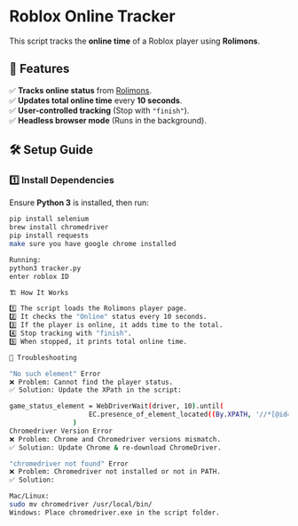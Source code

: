 # Roblox Online Tracker

This script tracks the **online time** of a Roblox player using **Rolimons**.

## 📌 Features  
✅ **Tracks online status** from [Rolimons](https://www.rolimons.com/).  
✅ **Updates total online time** every **10 seconds**.  
✅ **User-controlled tracking** (Stop with `"finish"`).  
✅ **Headless browser mode** (Runs in the background).  

## 🛠️ Setup Guide  

### 1️⃣ Install Dependencies  
Ensure **Python 3** is installed, then run:  
```sh
pip install selenium
brew install chromedriver
pip install requests
make sure you have google chrome installed

Running:
python3 tracker.py
enter roblox ID

🏗️ How It Works

1️⃣ The script loads the Rolimons player page.
2️⃣ It checks the "Online" status every 10 seconds.
3️⃣ If the player is online, it adds time to the total.
4️⃣ Stop tracking with "finish".
5️⃣ When stopped, it prints total online time.

🔧 Troubleshooting

"No such element" Error
❌ Problem: Cannot find the player status.
✅ Solution: Update the XPath in the script:

game_status_element = WebDriverWait(driver, 10).until(
                    EC.presence_of_element_located((By.XPATH, '//*[@id="location_pane_last_location_non_link"]'))
                )
Chromedriver Version Error
❌ Problem: Chrome and Chromedriver versions mismatch.
✅ Solution: Update Chrome & re-download ChromeDriver.

"chromedriver not found" Error
❌ Problem: Chromedriver not installed or not in PATH.
✅ Solution:

Mac/Linux:
sudo mv chromedriver /usr/local/bin/
Windows: Place chromedriver.exe in the script folder.

